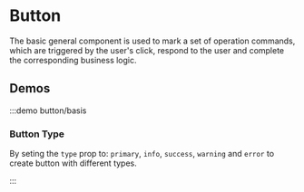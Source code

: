 # Button

The basic general component is used to mark a set of operation commands, which are triggered by the user's click, respond to the user and complete the corresponding business logic.

## Demos

:::demo button/basis

### Button Type

By seting the `type` prop to: `primary`, `info`, `success`, `warning` and `error` to create button with different types.

:::
